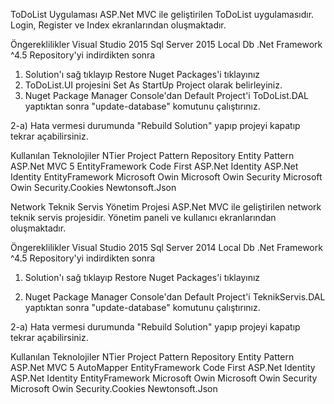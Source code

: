 ToDoList Uygulaması
ASP.Net MVC ile geliştirilen ToDoList uygulamasıdır. Login, Register ve Index ekranlarından oluşmaktadır.

Öngereklilikler
Visual Studio 2015
Sql Server 2015 Local Db
.Net Framework ^4.5
Repository'yi indirdikten sonra
1) Solution'ı sağ tıklayıp Restore Nuget Packages'i tıklayınız
2) ToDoList.UI projesini Set As StartUp Project olarak belirleyiniz.
3) Nuget Package Manager Console'dan Default Project'i ToDoList.DAL yaptıktan sonra "update-database" komutunu çalıştırınız.

2-a) Hata vermesi durumunda "Rebuild Solution" yapıp projeyi kapatıp tekrar açabilirsiniz.

Kullanılan Teknolojiler
NTier Project Pattern
Repository Entity Pattern
ASP.Net MVC 5
EntityFramework Code First
ASP.Net Identity
ASP.Net Identity EntityFramework
Microsoft Owin
Microsoft Owin Security
Microsoft Owin Security.Cookies
Newtonsoft.Json

Network Teknik Servis Yönetim Projesi
ASP.Net MVC ile geliştirilen network teknik servis projesidir. Yönetim paneli ve kullanıcı ekranlarından oluşmaktadır.

Öngereklilikler
Visual Studio 2015
Sql Server 2014 Local Db
.Net Framework ^4.5
Repository'yi indirdikten sonra
1) Solution'ı sağ tıklayıp Restore Nuget Packages'i tıklayınız

2) Nuget Package Manager Console'dan Default Project'i TeknikServis.DAL yaptıktan sonra "update-database" komutunu çalıştırınız.

2-a) Hata vermesi durumunda "Rebuild Solution" yapıp projeyi kapatıp tekrar açabilirsiniz.

Kullanılan Teknolojiler
NTier Project Pattern
Repository Entity Pattern
ASP.Net MVC 5
AutoMapper
EntityFramework Code First
ASP.Net Identity
ASP.Net Identity EntityFramework
Microsoft Owin
Microsoft Owin Security
Microsoft Owin Security.Cookies
Newtonsoft.Json
